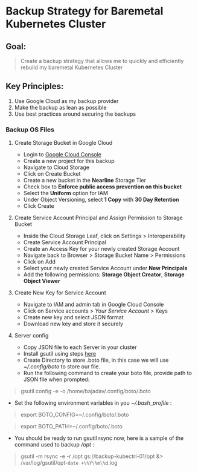 # Backup Strategy for Baremetal Kubernetes Cluster

## Goal:

> Create a backup strategy that allows me to quickly and efficiently rebuild my baremetal Kubernetes Cluster

## Key Principles:

1) Use Google Cloud as my backup provider
2) Make the backup as lean as possible
3) Use best practices around securing the backups


### Backup OS Files

1) Create Storage Bucket in Google Cloud

   * Login to [Google Cloud Console](https://console.cloud.google.com)
   * Create a new project for this backup
   * Navigate to Cloud Storage
   * Click on Create Bucket
   * Create a new bucket in the **Nearline** Storage Tier
   * Check box to **Enforce public access prevention on this bucket**
   * Select the **Uniform** option for IAM
   * Under Object Versioning, select **1 Copy** with **30 Day Retention**
   * Click Create
  
2) Create Service Account Principal and Assign Permission to Storage Bucket
  
   * Inside the Cloud Storage Leaf, click on Settings > Interoperability
   * Create Service Account Principal
   * Create an Access Key for your newly created Storage Account
   * Navigate back to Browser > Storage Bucket Name > Permissions
   * Click on Add
   * Select your newly created Service Account under **New Principals**
   * Add the following permissions: **Storage Object Creator**, **Storage Object Viewer**

3) Create New Key for Service Account
   
   * Navigate to IAM and admin tab in Google Cloud Console
   * Click on Service accounts > *Your Service Account* > Keys
   * Create new key and select JSON format
   * Download new key and store it securely

4) Server config
   
   * Copy JSON file to each Server in your cluster
   * Install gsutil using steps [here](https://cloud.google.com/storage/docs/gsutil_install#deb)
   * Create Directory to store .boto file, in this case we will use *~/.config/boto* to store our file.
   * Run the following command to create your boto file, provide path to JSON file when prompted:
> gsutil config -e -o /home/bajadav/.config/boto/.boto

   * Set the following environment variables in you *~/.bash_profile* :
> export BOTO_CONFIG=~/.config/boto/.boto

> export BOTO_PATH=~/.config/boto/.boto

* You should be ready to run gsutil rsync now, here is a sample of the command used to backup */opt* :

> gsutil -m rsync -e -r /opt gs://backup-kubectrl-01/opt &> /var/log/gsutil/opt-`date +\%Y\%m\%d`.log